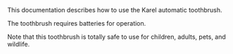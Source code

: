 This documentation describes how to use the Karel automatic toothbrush.

The toothbrush requires batteries for operation.

Note that this toothbrush is totally safe to use for children, adults, pets, and wildlife.

